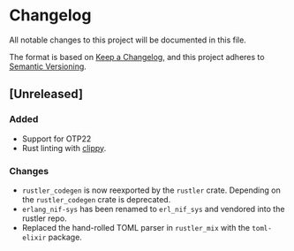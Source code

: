 # Changelog
All notable changes to this project will be documented in this file.

The format is based on [Keep a Changelog](https://keepachangelog.com/en/1.0.0/),
and this project adheres to [Semantic Versioning](https://semver.org/spec/v2.0.0.html).

## [Unreleased]
### Added
- Support for OTP22
- Rust linting with [clippy](https://github.com/rust-lang/rust-clippy).

### Changes
- `rustler_codegen` is now reexported by the `rustler` crate. Depending on the `rustler_codegen` crate is deprecated.
- `erlang_nif-sys` has been renamed to `erl_nif_sys` and vendored into the rustler repo.
- Replaced the hand-rolled TOML parser in `rustler_mix` with the `toml-elixir` package.

